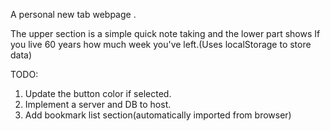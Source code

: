 A personal new tab webpage .

The upper section is a simple quick note taking and the lower part shows If you live 60 years how much week you've left.(Uses localStorage to store data)

TODO:

1. Update the button color if selected.
2. Implement a server and DB to host.
3. Add bookmark list section(automatically imported from browser)
